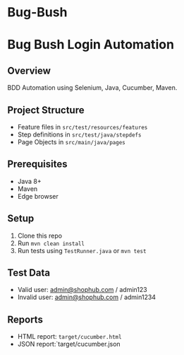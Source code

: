 # Bug-Bush
# Bug Bush Login Automation

## Overview
BDD Automation using Selenium, Java, Cucumber, Maven.

## Project Structure
- Feature files in `src/test/resources/features`
- Step definitions in `src/test/java/stepdefs`
- Page Objects in `src/main/java/pages`

## Prerequisites
- Java 8+
- Maven
- Edge browser

## Setup
1. Clone this repo
2. Run `mvn clean install`
3. Run tests using `TestRunner.java` or `mvn test`

## Test Data
- Valid user: admin@shophub.com  /  admin123 
- Invalid user: admin@shophub.com  / admin1234 

## Reports
- HTML report: `target/cucumber.html`
- JSON report:`target/cucumber.json
